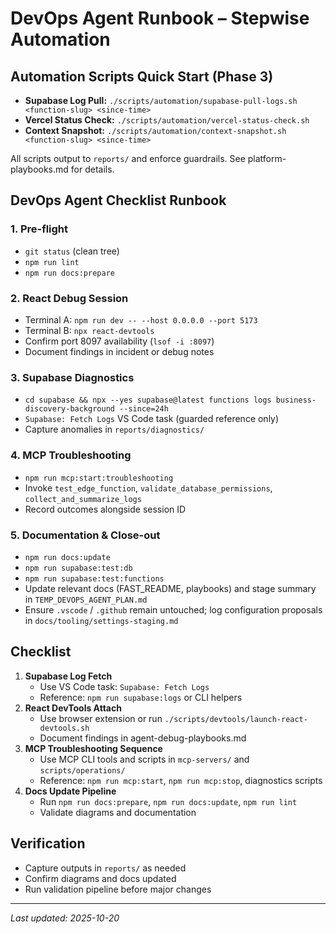 # DevOps Agent Runbook – Stepwise Automation

## Automation Scripts Quick Start (Phase 3)

- **Supabase Log Pull:** `./scripts/automation/supabase-pull-logs.sh <function-slug> <since-time>`
- **Vercel Status Check:** `./scripts/automation/vercel-status-check.sh`
- **Context Snapshot:** `./scripts/automation/context-snapshot.sh <function-slug> <since-time>`

All scripts output to `reports/` and enforce guardrails. See platform-playbooks.md for details.

## DevOps Agent Checklist Runbook

### 1. Pre-flight

- `git status` (clean tree)
- `npm run lint`
- `npm run docs:prepare`

### 2. React Debug Session

- Terminal A: `npm run dev -- --host 0.0.0.0 --port 5173`
- Terminal B: `npx react-devtools`
- Confirm port 8097 availability (`lsof -i :8097`)
- Document findings in incident or debug notes

### 3. Supabase Diagnostics

- `cd supabase && npx --yes supabase@latest functions logs business-discovery-background --since=24h`
- `Supabase: Fetch Logs` VS Code task (guarded reference only)
- Capture anomalies in `reports/diagnostics/`

### 4. MCP Troubleshooting

- `npm run mcp:start:troubleshooting`
- Invoke `test_edge_function`, `validate_database_permissions`, `collect_and_summarize_logs`
- Record outcomes alongside session ID

### 5. Documentation & Close-out

- `npm run docs:update`
- `npm run supabase:test:db`
- `npm run supabase:test:functions`
- Update relevant docs (FAST_README, playbooks) and stage summary in `TEMP_DEVOPS_AGENT_PLAN.md`
- Ensure `.vscode` / `.github` remain untouched; log configuration proposals in `docs/tooling/settings-staging.md`

## Checklist

1. **Supabase Log Fetch**
   - Use VS Code task: `Supabase: Fetch Logs`
   - Reference: `npm run supabase:logs` or CLI helpers
2. **React DevTools Attach**
   - Use browser extension or run `./scripts/devtools/launch-react-devtools.sh`
   - Document findings in agent-debug-playbooks.md
3. **MCP Troubleshooting Sequence**
   - Use MCP CLI tools and scripts in `mcp-servers/` and `scripts/operations/`
   - Reference: `npm run mcp:start`, `npm run mcp:stop`, diagnostics scripts
4. **Docs Update Pipeline**
   - Run `npm run docs:prepare`, `npm run docs:update`, `npm run lint`
   - Validate diagrams and documentation

## Verification

- Capture outputs in `reports/` as needed
- Confirm diagrams and docs updated
- Run validation pipeline before major changes

---

_Last updated: 2025-10-20_

